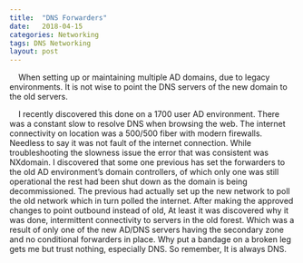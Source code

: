 ```yaml
---
title:  "DNS Forwarders"
date:   2018-04-15
categories: Networking
tags: DNS Networking
layout: post
---
```

&nbsp;&nbsp;&nbsp;&nbsp;When setting up or maintaining multiple AD domains, due to legacy environments. It is not wise to point the DNS servers of the new domain to the old servers.

&nbsp;&nbsp;&nbsp;&nbsp;I recently discovered this done on a 1700 user AD environment. There was a constant slow to resolve DNS when browsing the web. The internet connectivity on location was a 500/500 fiber with modern firewalls. Needless to say it was not fault of the internet connection. While troubleshooting the slowness issue the error that was consistent was NXdomain. I discovered that some one previous has set the forwarders to the old AD environment’s domain controllers, of which only one was still operational the rest had been shut down as the domain is being decommissioned. The previous had actually set up the new network to poll the old network which in turn polled the internet. After making the approved changes to point outbound instead of old, At least it was discovered why it was done, intermittent connectivity to servers in the old forest. Which was a result of only one of the new AD/DNS servers having the secondary zone and no conditional forwarders in place. Why put a bandage on a broken leg gets me but trust nothing, especially DNS. So remember, It is always DNS. 